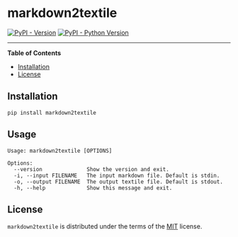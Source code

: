 # markdown2textile

[![PyPI - Version](https://img.shields.io/pypi/v/markdown2textile.svg)](https://pypi.org/project/markdown2textile)
[![PyPI - Python Version](https://img.shields.io/pypi/pyversions/markdown2textile.svg)](https://pypi.org/project/markdown2textile)

-----

**Table of Contents**

- [Installation](#installation)
- [License](#license)

## Installation

```console
pip install markdown2textile
```

## Usage

```plaintext
Usage: markdown2textile [OPTIONS]

Options:
  --version              Show the version and exit.
  -i, --input FILENAME   The input markdown file. Default is stdin.
  -o, --output FILENAME  The output textile file. Default is stdout.
  -h, --help             Show this message and exit.
```

## License

`markdown2textile` is distributed under the terms of the [MIT](https://spdx.org/licenses/MIT.html) license.
